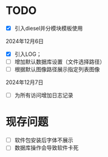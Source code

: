 # TODO

- [x] 引入diesel并分模块模板使用

2024年12月6日

- [x] 引入LOG；
- [ ] 增加默认数据库设置（文件选择路径）
- [ ] 根据默认图像路径展示指定列表图像

2024年12月7日

- [ ] 为所有访问增加日志记录































# 现存问题

- [ ] 软件包安装后字体不展示
- [ ] 数据库操作会导致软件卡死